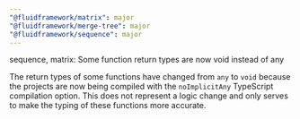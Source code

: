 ```yaml
---
"@fluidframework/matrix": major
"@fluidframework/merge-tree": major
"@fluidframework/sequence": major
---
```


sequence, matrix: Some function return types are now void instead of any

The return types of some functions have changed from `any` to `void` because the projects are now being compiled with
the `noImplicitAny` TypeScript compilation option. This does not represent a logic change and only serves to make the
typing of these functions more accurate.
